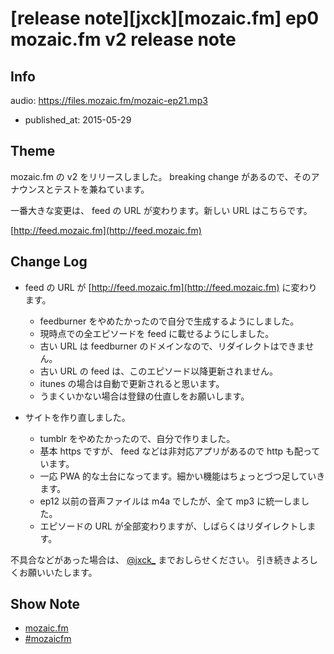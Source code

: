 # [release note][jxck][mozaic.fm] ep0 mozaic.fm v2 release note

## Info

audio: https://files.mozaic.fm/mozaic-ep21.mp3

- published_at: 2015-05-29


## Theme

mozaic.fm の v2 をリリースしました。 breaking change があるので、そのアナウンスとテストを兼ねています。

一番大きな変更は、 feed の URL が変わります。新しい URL はこちらです。

[http://feed.mozaic.fm](http://feed.mozaic.fm)


## Change Log

- feed の URL が [http://feed.mozaic.fm](http://feed.mozaic.fm) に変わります。
  - feedburner をやめたかったので自分で生成するようにしました。
  - 現時点での全エピソードを feed に載せるようにしました。
  - 古い URL は feedburner のドメインなので、リダイレクトはできません。
  - 古い URL の feed は、このエピソード以降更新されません。
  - itunes の場合は自動で更新されると思います。
  - うまくいかない場合は登録の仕直しをお願いします。

- サイトを作り直しました。
  - tumblr をやめたかったので、自分で作りました。
  - 基本 https ですが、 feed などは非対応アプリがあるので http も配っています。
  - 一応 PWA 的な土台になってます。細かい機能はちょっとづつ足していきます。
  - ep12 以前の音声ファイルは m4a でしたが、全て mp3 に統一しました。
  - エピソードの URL が全部変わりますが、しばらくはリダイレクトします。


不具合などがあった場合は、 [@jxck_](https://twitter.com/jxck_) までおしらせください。
引き続きよろしくお願いいたします。


## Show Note

- [mozaic.fm](https://mozaic.fm)
- [#mozaicfm](https://twitter.com/search?q=mozaicfm&src=hash)
